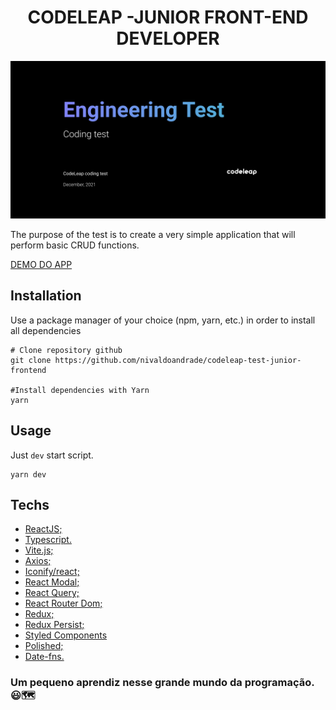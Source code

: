 <h1 align="center">CODELEAP -JUNIOR FRONT-END DEVELOPER</h1>

<p align="center">
	<img src="./assetsReadme/capa.png" alt="Capa pergunta aí"/>
</p>

The purpose of the test is to create a very simple application that will perform basic CRUD functions.

[DEMO DO APP](https://codeleap-test-junior-frontend.vercel.app/)

## **Installation**

Use a package manager of your choice (npm, yarn, etc.) in order to install all dependencies

```
# Clone repository github
git clone https://github.com/nivaldoandrade/codeleap-test-junior-frontend

#Install dependencies with Yarn
yarn 
```

## **Usage**

Just `dev` start script.

```
yarn dev
```


## **Techs**
- [ReactJS;](https://reactjs.org/)
- [Typescript.](https://www.typescriptlang.org/)
- [Vite.js;](https://vitejs.dev/)
- [Axios;](https://axios-http.com/docs/intro)
- [Iconify/react;](https://iconify.design/)
- [React Modal;](https://github.com/reactjs/react-modal)
- [React Query;](https://react-query.tanstack.com/)
- [React Router Dom;](https://github.com/remix-run/react-router)
- [Redux;](https://redux.js.org/)
- [Redux Persist;](https://github.com/rt2zz/redux-persist)
- [Styled Components](https://styled-components.com/)
- [Polished;](https://polished.js.org/)
- [Date-fns.](https://date-fns.org/)

### **Um pequeno aprendiz nesse grande mundo da programação.** 😃🗺
